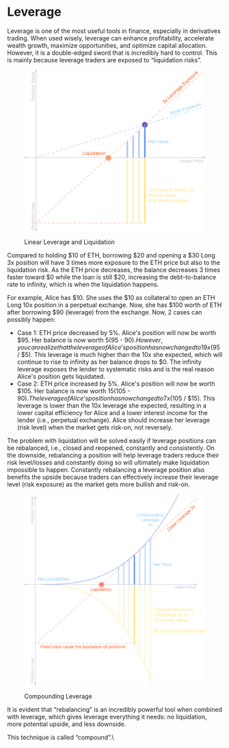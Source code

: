 # Leverage

Leverage is one of the most useful tools in finance, especially in derivatives trading. When used wisely, leverage can enhance profitability, accelerate wealth growth, maximize opportunities, and optimize capital allocation. However, it is a double-edged sword that is incredibly hard to control. This is mainly because leverage traders are exposed to “liquidation risks”.

<figure><img src="../.gitbook/assets/image (1) (1).png" alt="" width="563"><figcaption><p>Linear Leverage and Liquidation</p></figcaption></figure>

Compared to holding $10 of ETH, borrowing $20 and opening a $30 Long 3x position will have 3 times more exposure to the ETH price but also to the liquidation risk. As the ETH price decreases, the balance decreases 3 times faster toward $0 while the loan is still $20, increasing the debt-to-balance rate to infinity, which is when the liquidation happens.

For example, Alice has $10. She uses the $10 as collateral to open an ETH Long 10x position in a perpetual exchange. Now, she has $100 worth of ETH after borrowing $90 (leverage) from the exchange. Now, 2 cases can possibly happen:

* Case 1: ETH price decreased by 5%. Alice's position will now be worth $95. Her balance is now worth $5 ($95  - $90). However, you can realize that the leverage of Alice’s position has now changed to 19x ($95 / $5). This leverage is much higher than the 10x she expected, which will continue to rise to infinity as her balance drops to $0. The infinity leverage exposes the lender to systematic risks and is the real reason Alice's position gets liquidated.
* Case 2: ETH price increased by 5%. Alice's position will now be worth $105. Her balance is now worth $15 ($105 - $90). The leverage of Alice’s position has now changed to 7x ($105 / $15). This leverage is lower than the 10x leverage she expected, resulting in a lower capital efficiency for Alice and a lower interest income for the lender (i.e., perpetual exchange). Alice should increase her leverage (risk level) when the market gets risk-on, not reversely.

The problem with liquidation will be solved easily if leverage positions can be rebalanced, i.e., closed and reopened, constantly and consistently. On the downside, rebalancing a position will help leverage traders reduce their risk level/losses and constantly doing so will ultimately make liquidation impossible to happen. Constantly rebalancing a leverage position also benefits the upside because traders can effectively increase their leverage level (risk exposure) as the market gets more bullish and risk-on.

<figure><img src="../.gitbook/assets/image (59).png" alt="" width="563"><figcaption><p>Compounding Leverage</p></figcaption></figure>

It is evident that “rebalancing” is an incredibly powerful tool when combined with leverage, which gives leverage everything it needs: no liquidation, more potential upside, and less downside.

This technique is called “compound”.\
